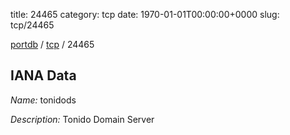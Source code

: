 title: 24465
category: tcp
date: 1970-01-01T00:00:00+0000
slug: tcp/24465

[portdb](/) / [tcp](/category/tcp.html) / 24465


## IANA Data

_Name:_ tonidods

_Description:_ Tonido Domain Server

